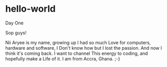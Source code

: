 # hello-world
Day One

Sop guys!

Nii Aryee is my name, growing up I had so much 
Love for computers, hardware and software, I 
Don't know how but I lost the passion. And now 
I think it's coming back. I want to channel
This energy to coding, and hopefully make a
Life of it.
I am from Accra, Ghana. ;-} 
